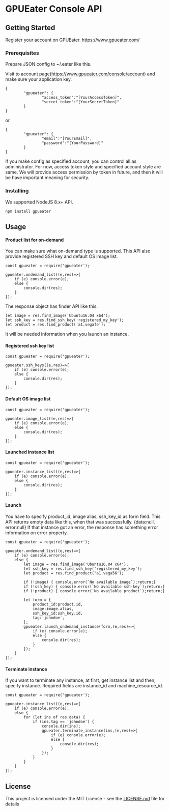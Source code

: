 # GPUEater Console API




## Getting Started

Register your account on GPUEater.
https://www.gpueater.com/


### Prerequisites

Prepare JSON config to ~/.eater like this.

Visit to account page(https://www.gpueater.com/console/account) and make sure your application key.

```
{
        "gpueater": {
                "access_token":"[YourAccessToken]",
                "secret_token":"[YourSecretToken]"
        }
}
```

or

```
{
        "gpueater": {
                "email":"[YourEmail]",
                "password":"[YourPassword]"
        }
}
```
If you make config as specified account, you can control all as administrator.
For now, access token style and specified account style are same.
We will provide access permission by token in future, and then it will be have important meaning for security.

### Installing

We supported NodeJS 8.x+ API.

```
npm install gpueater
```


## Usage

#### Product list for on-demand

You can make sure what on-demand type is supported.
This API also provide registered SSH key and default OS image list.
```
const gpueater = require('gpueater');

gpueater.ondemand_list((e,res)=>{
	if (e) console.error(e);
	else {
		console.dir(res);
	}
});
```

The response object has finder API like this.
```
let image = res.find_image('Ubuntu16.04 x64');
let ssh_key = res.find_ssh_key('registered_my_key');
let product = res.find_product('a1.vegafe');
```
It will be needed information when you launch an instance.


#### Registered ssh key list

```
const gpueater = require('gpueater');

gpueater.ssh_keys((e,res)=>{
	if (e) console.error(e);
	else {
		console.dir(res);
	}
});
```

#### Default OS image list

```
const gpueater = require('gpueater');

gpueater.image_list((e,res)=>{
	if (e) console.error(e);
	else {
		console.dir(res);
	}
});
```

#### Launched instance list

```
const gpueater = require('gpueater');

gpueater.instance_list((e,res)=>{
	if (e) console.error(e);
	else {
		console.dir(res);
	}
});
```



#### Launch

You have to specify product_id, image alias, ssh_key_id as form field.
This API returns empty data like this, when that was successfully.
{data:null, error:null}
If that instance got an error, the response has something error information on error property.

```
const gpueater = require('gpueater');

gpueater.ondemand_list((e,res)=>{
	if (e) console.error(e);
	else {
		let image = res.find_image('Ubuntu16.04 x64');
		let ssh_key = res.find_ssh_key('registered_my_key');
		let product = res.find_product('a1.vega56');

		if (!image) { console.error(`No available image`);return;}
		if (!ssh_key) { console.error(`No available ssh-key`);return;}
		if (!product) { console.error(`No available product`);return;}

		let form = {
			product_id:product.id,
			image:image.alias,
			ssh_key_id:ssh_key.id,
			tag:`johndoe`,
		};
		gpueater.launch_ondemand_instance(form,(e,res)=>{
			if (e) console.error(e);
			else {
				console.dir(res);
			}
		});
	}
});
```


#### Terminate instance

If you want to terminate any instance, at first, get instance list and then, specify instance.
Required fields are instance_id and machine_resource_id.

```
const gpueater = require('gpueater');

gpueater.instance_list((e,res)=>{
	if (e) console.error(e);
	else {
		for (let ins of res.data) {
			if (ins.tag == 'johndoe') {
				console.dir(ins);
				gpueater.terminate_instance(ins,(e,res)=>{
					if (e) console.error(e);
					else {
						console.dir(res);
					}
				});
			}
		}
	}
});
```




## License

This project is licensed under the MIT License - see the [LICENSE.md](LICENSE.md) file for details
